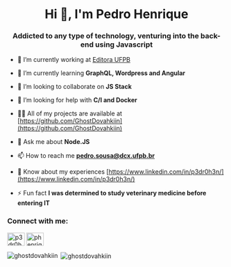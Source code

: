 <h1 align="center">Hi 👋, I'm Pedro Henrique</h1>
<h3 align="center">Addicted to any type of technology, venturing into the back-end using Javascript</h3>

- 🔭 I’m currently working at [Editora UFPB](https://github.com/edufpb)

- 🌱 I’m currently learning **GraphQL, Wordpress and Angular**

- 👯 I’m looking to collaborate on **JS Stack**

- 🤝 I’m looking for help with **C/I and Docker**

- 👨‍💻 All of my projects are available at [https://github.com/GhostDovahkiin](https://github.com/GhostDovahkiin)

- 💬 Ask me about **Node.JS**

- 📫 How to reach me **pedro.sousa@dcx.ufpb.br**

- 📄 Know about my experiences [https://www.linkedin.com/in/p3dr0h3n/](https://www.linkedin.com/in/p3dr0h3n/)

- ⚡ Fun fact **I was determined to study veterinary medicine before entering IT**

<p align="left">
<h3 align="left">Connect with me:</h3>
<a href="https://linkedin.com/in/p3dr0h3n/" target="blank"><img align="center" src="https://cdn.jsdelivr.net/npm/simple-icons@3.0.1/icons/linkedin.svg" alt="p3dr0h3n/" height="30" width="40" /></a>
<a href="https://instagram.com/phenriquesousa" target="blank"><img align="center" src="https://cdn.jsdelivr.net/npm/simple-icons@3.0.1/icons/instagram.svg" alt="phenriquesousa" height="30" width="40" /></a>
</p>

<p><img align="left" src="https://github-readme-stats.vercel.app/api/top-langs/?username=ghostdovahkiin&layout=compact" alt="ghostdovahkiin" /></p>

<p>&nbsp;<img align="center" src="https://github-readme-stats.vercel.app/api?username=ghostdovahkiin&show_icons=true" alt="ghostdovahkiin" /></p>
